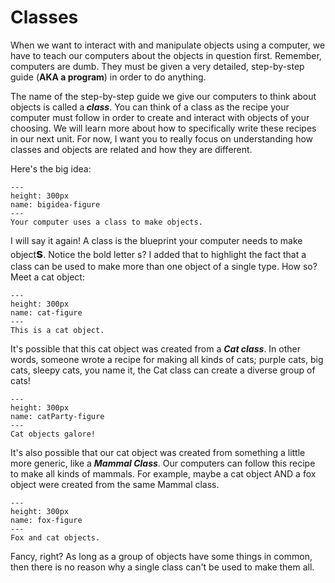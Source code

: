 Classes
=======
When we want to interact with and manipulate objects using a computer, we have to teach our computers about the objects in question first. Remember, computers are dumb. They must be given
a very detailed, step-by-step guide (<b>AKA a program</b>) in order to do anything. 

The name of the step-by-step guide we give our computers to think about objects is called a<b><i> class</i></b>. You can think of a class as the recipe your computer must follow in
order to create and interact with objects of your choosing. We will learn more about how to specifically write these recipes in our next unit. For now, I want you to really focus on 
understanding how classes and objects are related and how they are different.

Here's the big idea:
```{figure} GeneralIdea.png
---
height: 300px
name: bigidea-figure
---
Your computer uses a class to make objects.
```



I will say it again! A class is the blueprint your computer needs to make object<b style="font-size:20px;">s</b>. Notice the bold letter s? I added that to highlight the fact that a class
can be used to make more than one object of a single type. How so? Meet a cat object:

```{figure} Cat.png
---
height: 300px
name: cat-figure
---
This is a cat object.
```

It's possible that this cat object was created from a <b><i>Cat class</i></b>. In other words, someone wrote a recipe for making all kinds of cats; purple cats, big cats, 
sleepy cats, you name it, the Cat class can create a diverse group of cats!
```{figure} cats.png
---
height: 300px
name: catParty-figure
---
Cat objects galore!
```

It's also possible that our cat object was created from something a little more generic, like a <b><i>Mammal Class</i></b>. Our computers can follow this recipe to make all kinds of 
mammals. For example, maybe a cat object AND a fox object were created from the same Mammal class. 

```{figure} foxcat.png
---
height: 300px
name: fox-figure
---
Fox and cat objects.
```

Fancy, right? As long as a group of objects have some things in common, then there is no reason why a single class can't be used to make them all.   
